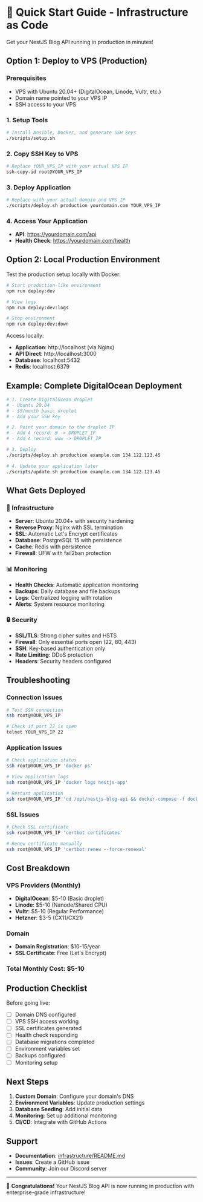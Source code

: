 # 🚀 Quick Start Guide - Infrastructure as Code

Get your NestJS Blog API running in production in minutes!

## Option 1: Deploy to VPS (Production)

### Prerequisites

- VPS with Ubuntu 20.04+ (DigitalOcean, Linode, Vultr, etc.)
- Domain name pointed to your VPS IP
- SSH access to your VPS

### 1. Setup Tools

```bash
# Install Ansible, Docker, and generate SSH keys
./scripts/setup.sh
```

### 2. Copy SSH Key to VPS

```bash
# Replace YOUR_VPS_IP with your actual VPS IP
ssh-copy-id root@YOUR_VPS_IP
```

### 3. Deploy Application

```bash
# Replace with your actual domain and VPS IP
./scripts/deploy.sh production yourdomain.com YOUR_VPS_IP
```

### 4. Access Your Application

- **API**: https://yourdomain.com/api
- **Health Check**: https://yourdomain.com/health

## Option 2: Local Production Environment

Test the production setup locally with Docker:

```bash
# Start production-like environment
npm run deploy:dev

# View logs
npm run deploy:dev:logs

# Stop environment
npm run deploy:dev:down
```

Access locally:

- **Application**: http://localhost (via Nginx)
- **API Direct**: http://localhost:3000
- **Database**: localhost:5432
- **Redis**: localhost:6379

## Example: Complete DigitalOcean Deployment

```bash
# 1. Create DigitalOcean droplet
# - Ubuntu 20.04
# - $5/month basic droplet
# - Add your SSH key

# 2. Point your domain to the droplet IP
# - Add A record: @ -> DROPLET_IP
# - Add A record: www -> DROPLET_IP

# 3. Deploy
./scripts/deploy.sh production example.com 134.122.123.45

# 4. Update your application later
./scripts/update.sh production example.com 134.122.123.45
```

## What Gets Deployed

### 🔧 Infrastructure

- **Server**: Ubuntu 20.04+ with security hardening
- **Reverse Proxy**: Nginx with SSL termination
- **SSL**: Automatic Let's Encrypt certificates
- **Database**: PostgreSQL 15 with persistence
- **Cache**: Redis with persistence
- **Firewall**: UFW with fail2ban protection

### 📊 Monitoring

- **Health Checks**: Automatic application monitoring
- **Backups**: Daily database and file backups
- **Logs**: Centralized logging with rotation
- **Alerts**: System resource monitoring

### 🔒 Security

- **SSL/TLS**: Strong cipher suites and HSTS
- **Firewall**: Only essential ports open (22, 80, 443)
- **SSH**: Key-based authentication only
- **Rate Limiting**: DDoS protection
- **Headers**: Security headers configured

## Troubleshooting

### Connection Issues

```bash
# Test SSH connection
ssh root@YOUR_VPS_IP

# Check if port 22 is open
telnet YOUR_VPS_IP 22
```

### Application Issues

```bash
# Check application status
ssh root@YOUR_VPS_IP 'docker ps'

# View application logs
ssh root@YOUR_VPS_IP 'docker logs nestjs-app'

# Restart application
ssh root@YOUR_VPS_IP 'cd /opt/nestjs-blog-api && docker-compose -f docker-compose.prod.yml restart'
```

### SSL Issues

```bash
# Check SSL certificate
ssh root@YOUR_VPS_IP 'certbot certificates'

# Renew certificate manually
ssh root@YOUR_VPS_IP 'certbot renew --force-renewal'
```

## Cost Breakdown

### VPS Providers (Monthly)

- **DigitalOcean**: $5-10 (Basic droplet)
- **Linode**: $5-10 (Nanode/Shared CPU)
- **Vultr**: $5-10 (Regular Performance)
- **Hetzner**: $3-5 (CX11/CX21)

### Domain

- **Domain Registration**: $10-15/year
- **SSL Certificate**: Free (Let's Encrypt)

### Total Monthly Cost: $5-10

## Production Checklist

Before going live:

- [ ] Domain DNS configured
- [ ] VPS SSH access working
- [ ] SSL certificates generated
- [ ] Health check responding
- [ ] Database migrations completed
- [ ] Environment variables set
- [ ] Backups configured
- [ ] Monitoring setup

## Next Steps

1. **Custom Domain**: Configure your domain's DNS
2. **Environment Variables**: Update production settings
3. **Database Seeding**: Add initial data
4. **Monitoring**: Set up additional monitoring
5. **CI/CD**: Integrate with GitHub Actions

## Support

- **Documentation**: [infrastructure/README.md](infrastructure/README.md)
- **Issues**: Create a GitHub issue
- **Community**: Join our Discord server

---

🎉 **Congratulations!** Your NestJS Blog API is now running in production with enterprise-grade infrastructure!
